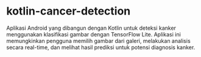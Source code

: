 # kotlin-cancer-detection
Aplikasi Android yang dibangun dengan Kotlin untuk deteksi kanker menggunakan klasifikasi gambar dengan TensorFlow Lite. Aplikasi ini memungkinkan pengguna memilih gambar dari galeri, melakukan analisis secara real-time, dan melihat hasil prediksi untuk potensi diagnosis kanker.

